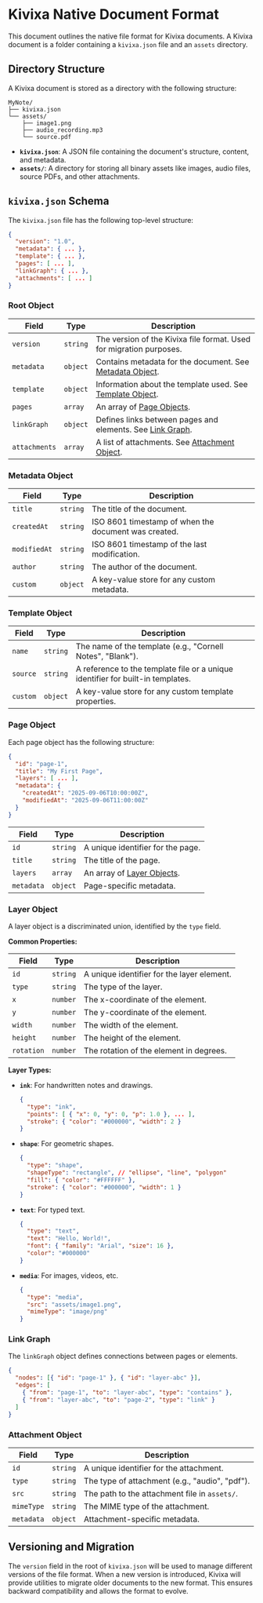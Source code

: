 # Kivixa Native Document Format

This document outlines the native file format for Kivixa documents. A Kivixa document is a folder containing a `kivixa.json` file and an `assets` directory.

## Directory Structure

A Kivixa document is stored as a directory with the following structure:

```
MyNote/
├── kivixa.json
└── assets/
    ├── image1.png
    ├── audio_recording.mp3
    └── source.pdf
```

- **`kivixa.json`**: A JSON file containing the document's structure, content, and metadata.
- **`assets/`**: A directory for storing all binary assets like images, audio files, source PDFs, and other attachments.

## `kivixa.json` Schema

The `kivixa.json` file has the following top-level structure:

```json
{
  "version": "1.0",
  "metadata": { ... },
  "template": { ... },
  "pages": [ ... ],
  "linkGraph": { ... },
  "attachments": [ ... ]
}
```

### Root Object

| Field         | Type     | Description                                                                   |
| ------------- | -------- | ----------------------------------------------------------------------------- |
| `version`     | `string` | The version of the Kivixa file format. Used for migration purposes.           |
| `metadata`    | `object` | Contains metadata for the document. See [Metadata Object](#metadata-object).  |
| `template`    | `object` | Information about the template used. See [Template Object](#template-object). |
| `pages`       | `array`  | An array of [Page Objects](#page-object).                                     |
| `linkGraph`   | `object` | Defines links between pages and elements. See [Link Graph](#link-graph).      |
| `attachments` | `array`  | A list of attachments. See [Attachment Object](#attachment-object).           |

### Metadata Object

| Field        | Type     | Description                                          |
| ------------ | -------- | ---------------------------------------------------- |
| `title`      | `string` | The title of the document.                           |
| `createdAt`  | `string` | ISO 8601 timestamp of when the document was created. |
| `modifiedAt` | `string` | ISO 8601 timestamp of the last modification.         |
| `author`     | `string` | The author of the document.                          |
| `custom`     | `object` | A key-value store for any custom metadata.           |

### Template Object

| Field    | Type     | Description                                                                     |
| -------- | -------- | ------------------------------------------------------------------------------- |
| `name`   | `string` | The name of the template (e.g., "Cornell Notes", "Blank").                      |
| `source` | `string` | A reference to the template file or a unique identifier for built-in templates. |
| `custom` | `object` | A key-value store for any custom template properties.                           |

### Page Object

Each page object has the following structure:

```json
{
  "id": "page-1",
  "title": "My First Page",
  "layers": [ ... ],
  "metadata": {
    "createdAt": "2025-09-06T10:00:00Z",
    "modifiedAt": "2025-09-06T11:00:00Z"
  }
}
```

| Field      | Type     | Description                                 |
| ---------- | -------- | ------------------------------------------- |
| `id`       | `string` | A unique identifier for the page.           |
| `title`    | `string` | The title of the page.                      |
| `layers`   | `array`  | An array of [Layer Objects](#layer-object). |
| `metadata` | `object` | Page-specific metadata.                     |

### Layer Object

A layer object is a discriminated union, identified by the `type` field.

**Common Properties:**

| Field      | Type     | Description                                |
| ---------- | -------- | ------------------------------------------ |
| `id`       | `string` | A unique identifier for the layer element. |
| `type`     | `string` | The type of the layer.                     |
| `x`        | `number` | The x-coordinate of the element.           |
| `y`        | `number` | The y-coordinate of the element.           |
| `width`    | `number` | The width of the element.                  |
| `height`   | `number` | The height of the element.                 |
| `rotation` | `number` | The rotation of the element in degrees.    |

**Layer Types:**

- **`ink`**: For handwritten notes and drawings.
  ```json
  {
    "type": "ink",
    "points": [ { "x": 0, "y": 0, "p": 1.0 }, ... ],
    "stroke": { "color": "#000000", "width": 2 }
  }
  ```
- **`shape`**: For geometric shapes.
  ```json
  {
    "type": "shape",
    "shapeType": "rectangle", // "ellipse", "line", "polygon"
    "fill": { "color": "#FFFFFF" },
    "stroke": { "color": "#000000", "width": 1 }
  }
  ```
- **`text`**: For typed text.
  ```json
  {
    "type": "text",
    "text": "Hello, World!",
    "font": { "family": "Arial", "size": 16 },
    "color": "#000000"
  }
  ```
- **`media`**: For images, videos, etc.
  ```json
  {
    "type": "media",
    "src": "assets/image1.png",
    "mimeType": "image/png"
  }
  ```

### Link Graph

The `linkGraph` object defines connections between pages or elements.

```json
{
  "nodes": [{ "id": "page-1" }, { "id": "layer-abc" }],
  "edges": [
    { "from": "page-1", "to": "layer-abc", "type": "contains" },
    { "from": "layer-abc", "to": "page-2", "type": "link" }
  ]
}
```

### Attachment Object

| Field      | Type     | Description                                    |
| ---------- | -------- | ---------------------------------------------- |
| `id`       | `string` | A unique identifier for the attachment.        |
| `type`     | `string` | The type of attachment (e.g., "audio", "pdf"). |
| `src`      | `string` | The path to the attachment file in `assets/`.  |
| `mimeType` | `string` | The MIME type of the attachment.               |
| `metadata` | `object` | Attachment-specific metadata.                  |

## Versioning and Migration

The `version` field in the root of `kivixa.json` will be used to manage different versions of the file format. When a new version is introduced, Kivixa will provide utilities to migrate older documents to the new format. This ensures backward compatibility and allows the format to evolve.
